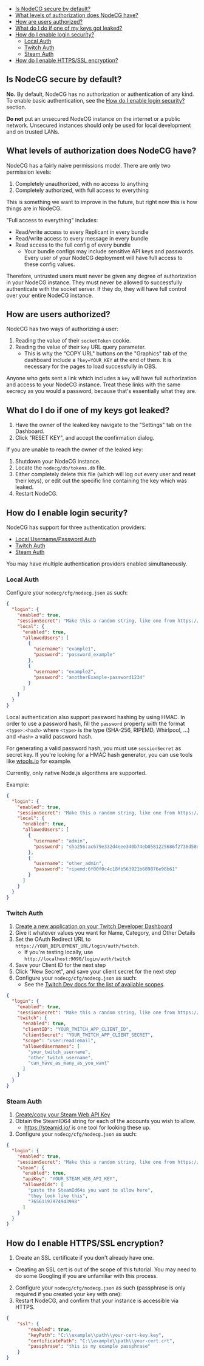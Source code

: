 - [Is NodeCG secure by default?](#insecure-by-default)
- [What levels of authorization does NodeCG have?](#auth-levels)
- [How are users authorized?](#auth-mechanics)
- [What do I do if one of my keys got leaked?](#leak-response)
- [How do I enable login security?](#enabling-login-security)
  - [Local Auth](#local-auth)
  - [Twitch Auth](#twitch-auth)
  - [Steam Auth](#steam-auth)
- [How do I enable HTTPS/SSL encryption?](#enabling-https)

## <a name="insecure-by-default"></a> Is NodeCG secure by default?
**No.** By default, NodeCG has no authorization or authentication of any kind. To enable basic authentication, see the [How do I enable login security?](#enabling-login-security) section.

**Do not** put an unsecured NodeCG instance on the internet or a public network. Unsecured instances should only be used for local development and on trusted LANs.

## <a name="auth-levels"></a> What levels of authorization does NodeCG have?
NodeCG has a fairly naive permissions model. There are only two permission levels:

1. Completely unauthorized, with no access to anything
2. Completely authorized, with full access to everything

This is something we want to improve in the future, but right now this is how things are in NodeCG.

"Full access to everything" includes:
- Read/write access to every Replicant in every bundle
- Read/write access to every message in every bundle
- Read access to the full config of every bundle
  - Your bundle configs may include sensitive API keys and passwords. Every user of your NodeCG deployment will have full access to these config values.
  
Therefore, untrusted users must never be given any degree of authorization in your NodeCG instance. They must never be allowed to successfully authenticate with the socket server. If they do, they will have full control over your entire NodeCG instance.
  
## <a name="auth-mechanics"></a> How are users authorized?
NodeCG has two ways of authorizing a user:
1. Reading the value of their `socketToken` cookie.
2. Reading the value of their `key` URL query parameter.
    - This is why the "COPY URL" buttons on the "Graphics" tab of the dashboard include a `?key=YOUR_KEY` at the end of them. It is necessary for the pages to load successfully in OBS.
  
Anyone who gets sent a link which includes a `key` will have full authorization and access to your NodeCG instance. Treat these links with the same secrecy as you would a password, because that's essentially what they are.


## <a name="leak-response"></a> What do I do if one of my keys got leaked?
1. Have the owner of the leaked key navigate to the "Settings" tab on the Dashboard.
2. Click "RESET KEY", and accept the confirmation dialog.

If you are unable to reach the owner of the leaked key:
1. Shutdown your NodeCG instance.
2. Locate the `nodecg/db/tokens.db` file.
3. Either completely delete this file (which will log out every user and reset their keys), or edit out the specific line containing the key which was leaked.
4. Restart NodeCG.

## <a name="enabling-login-security"></a> How do I enable login security?
NodeCG has support for three authentication providers:
  - [Local Username/Password Auth](#local-auth)
  - [Twitch Auth](#twitch-auth)
  - [Steam Auth](#steam-auth)
  
You may have multiple authentication providers enabled simultaneously.
 
### <a name="local-auth"></a> Local Auth
Configure your `nodecg/cfg/nodecg.json` as such:

```json
{
  "login": {
    "enabled": true,
    "sessionSecret": "Make this a random string, like one from https://randomkeygen.com/",
    "local": {
      "enabled": true,
      "allowedUsers": [
        {
          "username": "example1",
          "password": "password_example"
        },
        {
          "username": "example2",
          "password": "anotherExample-password1234"
        }
      ]
    }
  }
}
```

Local authentication also support password hashing by using HMAC. In order to use a password hash, fill the `password` property with the format `<type>:<hash>` where `<type>` is the type (SHA-256, RIPEMD, Whirlpool, ...) and `<hash>` a valid password hash.

For generating a valid password hash, you must use `sessionSecret` as secret key.
If you're looking for a HMAC hash generator, you can use tools like [wtools.io](https://wtools.io/generate-hmac-hash) for example.

Currently, only native Node.js algorithms are supported.

Example:

```json
{
  "login": {
    "enabled": true,
    "sessionSecret": "Make this a random string, like one from https://randomkeygen.com/",
    "local": {
      "enabled": true,
      "allowedUsers": [
        {
          "username": "admin",
          "password": "sha256:ac679e332d4eee340b74eb0581225686f2736d58df7ea30c87a0d2cd5bfd1329"
        },
        {
          "username": "other_admin",
          "password": "ripemd:6f00f0c4c18fb563921b689876e98b61"
        }
      ]
    }
  }
}
```

### <a name="twitch-auth"></a> Twitch Auth
1. [Create a new application on your Twitch Developer Dashboard](https://glass.twitch.tv/console/apps/create)
2. Give it whatever values you want for Name, Category, and Other Details
3. Set the OAuth Redirect URL to `https://YOUR_DEPLOYMENT_URL/login/auth/twitch`.
    - If you're testing locally, use `http://localhost:9090/login/auth/twitch`
4. Save your Client ID for the next step
5. Click "New Secret", and save your client secret for the next step
6. Configure your `nodecg/cfg/nodecg.json` as such:
    - See the [Twitch Dev docs for the list of available scopes](https://dev.twitch.tv/docs/authentication/#scopes).

```json
{
  "login": {
    "enabled": true,
    "sessionSecret": "Make this a random string, like one from https://randomkeygen.com/",
    "twitch": {
      "enabled": true,
      "clientID": "YOUR_TWITCH_APP_CLIENT_ID",
      "clientSecret": "YOUR_TWITCH_APP_CLIENT_SECRET",
      "scope": "user:read:email",
      "allowedUsernames": [
        "your_twitch_username",
        "other_twitch_username",
        "can_have_as_many_as_you_want"
      ]
    }
  }
}
```

### <a name="steam-auth"></a> Steam Auth
1. [Create/copy your Steam Web API Key](https://steamcommunity.com/dev/apikey)
2. Obtain the SteamID64 string for each of the accounts you wish to allow.
    - https://steamid.io/ is one tool for looking these up.
3. Configure your `nodecg/cfg/nodecg.json` as such:

```json
{
  "login": {
    "enabled": true,
    "sessionSecret": "Make this a random string, like one from https://randomkeygen.com/",
    "steam": {
      "enabled": true,
      "apiKey": "YOUR_STEAM_WEB_API_KEY",
      "allowedIds": [
        "paste the SteamId64s you want to allow here",
        "they look like this",
        "76561197974943998"
      ]
    }
  }
}
```

## <a name="enabling-https"></a> How do I enable HTTPS/SSL encryption?
1. Create an SSL certificate if you don't already have one.
  - Creating an SSL cert is out of the scope of this tutorial. You may need to do some Googling if you are unfamiliar with this process.
2. Configure your `nodecg/cfg/nodecg.json` as such (passphrase is only required if you created your key with one):
3. Restart NodeCG, and confirm that your instance is accessible via HTTPS.

```json
{
    "ssl": {
        "enabled": true,
        "keyPath": "C:\\example\\path\\your-cert-key.key",
        "certificatePath": "C:\\example\\path\\your-cert.crt",
        "passphrase": "this is my example passphrase"
	}
}
```

